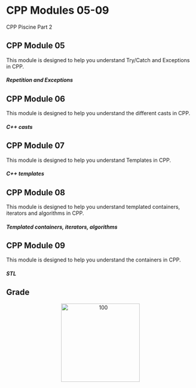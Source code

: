 # CPP Modules 05-09
CPP Piscine Part 2

## CPP Module 05
 This module is designed to help you understand Try/Catch and Exceptions in CPP. 
 ##### Repetition and Exceptions

## CPP Module 06
 This module is designed to help you understand the different casts in CPP. 
 ##### C++ casts

## CPP Module 07
 This module is designed to help you understand Templates in CPP. 
 ##### C++ templates

## CPP Module 08
 This module is designed to help you understand templated containers, iterators and algorithms in CPP. 
 ##### Templated containers, iterators, algorithms

## CPP Module 09
 This module is designed to help you understand the containers in CPP. 
 ##### STL

## Grade
<p align="center">
<img width="210" alt="100" src="https://github.com/JZJavier/42/assets/76801285/c82ce2c0-7889-440f-9db0-92e7a2cc7c89">
</p>
